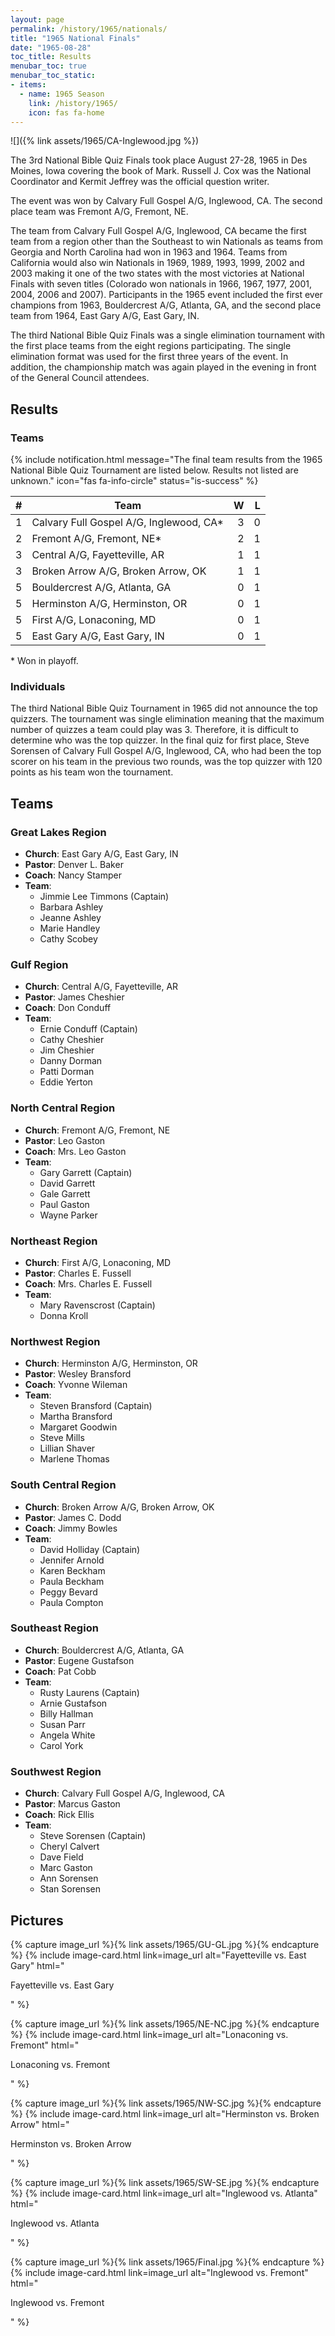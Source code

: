 ```yaml
---
layout: page
permalink: /history/1965/nationals/
title: "1965 National Finals"
date: "1965-08-28"
toc_title: Results
menubar_toc: true
menubar_toc_static:
- items:
  - name: 1965 Season
    link: /history/1965/
    icon: fas fa-home
---
```


![]({% link assets/1965/CA-Inglewood.jpg %})

The 3rd National Bible Quiz Finals took place August 27-28, 1965 in Des Moines, Iowa covering the book of Mark. Russell J. Cox was the National Coordinator and Kermit Jeffrey was the official question writer.

The event was won by Calvary Full Gospel A/G, Inglewood, CA. The second place team was Fremont A/G, Fremont, NE.

The team from Calvary Full Gospel A/G, Inglewood, CA became the first team from a region other than the Southeast to win Nationals as teams from Georgia and North Carolina had won in 1963 and 1964. Teams from California would also win Nationals in 1969, 1989, 1993, 1999, 2002 and 2003 making it one of the two states with the most victories at National Finals with seven titles (Colorado won nationals in 1966, 1967, 1977, 2001, 2004, 2006 and 2007). Participants in the 1965 event included the first ever champions from 1963, Bouldercrest A/G, Atlanta, GA, and the second place team from 1964, East Gary A/G, East Gary, IN.

The third National Bible Quiz Finals was a single elimination tournament with the first place teams from the eight regions participating. The single elimination format was used for the first three years of the event. In addition, the championship match was again played in the evening in front of the General Council attendees.

## Results

### Teams

{% include notification.html
   message="The final team results from the 1965 National Bible Quiz Tournament are listed below. Results not listed are unknown."
   icon="fas fa-info-circle"
   status="is-success" %}

| #   | Team                                    |    W |    L |
| --- | --------------------------------------- | ---: | ---: |
| 1   | Calvary Full Gospel A/G, Inglewood, CA* |    3 |    0 |
| 2   | Fremont A/G, Fremont, NE*               |    2 |    1 |
| 3   | Central A/G, Fayetteville, AR           |    1 |    1 |
| 3   | Broken Arrow A/G, Broken Arrow, OK      |    1 |    1 |
| 5   | Bouldercrest A/G, Atlanta, GA           |    0 |    1 |
| 5   | Herminston A/G, Herminston, OR          |    0 |    1 |
| 5   | First A/G, Lonaconing, MD               |    0 |    1 |
| 5   | East Gary A/G, East Gary, IN            |    0 |    1 |

\* Won in playoff.

### Individuals

The third National Bible Quiz Tournament in 1965 did not announce the top quizzers. The tournament was single elimination meaning that the maximum number of quizzes a team could play was 3. Therefore, it is difficult to determine who was the top quizzer. In the final quiz for first place, Steve Sorensen of Calvary Full Gospel A/G, Inglewood, CA, who had been the top scorer on his team in the previous two rounds, was the top quizzer with 120 points as his team won the tournament.

## Teams

### Great Lakes Region

* **Church**: East Gary A/G, East Gary, IN
* **Pastor**: Denver L. Baker
* **Coach**: Nancy Stamper
* **Team**:
    * Jimmie Lee Timmons (Captain)
    * Barbara Ashley
    * Jeanne Ashley
    * Marie Handley
    * Cathy Scobey

### Gulf Region

* **Church**: Central A/G, Fayetteville, AR
* **Pastor**: James Cheshier
* **Coach**: Don Conduff
* **Team**:
    * Ernie Conduff (Captain)
    * Cathy Cheshier
    * Jim Cheshier
    * Danny Dorman
    * Patti Dorman
    * Eddie Yerton

### North Central Region

* **Church**: Fremont A/G, Fremont, NE
* **Pastor**: Leo Gaston
* **Coach**: Mrs. Leo Gaston
* **Team**:
    * Gary Garrett (Captain)
    * David Garrett
    * Gale Garrett
    * Paul Gaston
    * Wayne Parker

### Northeast Region

* **Church**: First A/G, Lonaconing, MD
* **Pastor**: Charles E. Fussell
* **Coach**: Mrs. Charles E. Fussell
* **Team**:
    * Mary Ravenscrost (Captain)
    * Donna Kroll

### Northwest Region

* **Church**: Herminston A/G, Herminston, OR
* **Pastor**: Wesley Bransford
* **Coach**: Yvonne Wileman
* **Team**:
    * Steven Bransford (Captain)
    * Martha Bransford
    * Margaret Goodwin
    * Steve Mills
    * Lillian Shaver
    * Marlene Thomas

### South Central Region

* **Church**: Broken Arrow A/G, Broken Arrow, OK
* **Pastor**: James C. Dodd
* **Coach**: Jimmy Bowles
* **Team**:
    * David Holliday (Captain)
    * Jennifer Arnold
    * Karen Beckham
    * Paula Beckham
    * Peggy Bevard
    * Paula Compton

### Southeast Region

* **Church**: Bouldercrest A/G, Atlanta, GA
* **Pastor**: Eugene Gustafson
* **Coach**: Pat Cobb
* **Team**: 
    * Rusty Laurens (Captain)
    * Arnie Gustafson
    * Billy Hallman
    * Susan Parr
    * Angela White
    * Carol York

### Southwest Region

* **Church**: Calvary Full Gospel A/G, Inglewood, CA
* **Pastor**: Marcus Gaston
* **Coach**: Rick Ellis
* **Team**:
    * Steve Sorensen (Captain)
    * Cheryl Calvert
    * Dave Field
    * Marc Gaston
    * Ann Sorensen
    * Stan Sorensen

## Pictures

{% capture image_url %}{% link assets/1965/GU-GL.jpg %}{% endcapture %}
{% include image-card.html link=image_url alt="Fayetteville vs. East Gary" html="<p class='title is-6'>Fayetteville vs. East Gary</p>" %}

{% capture image_url %}{% link assets/1965/NE-NC.jpg %}{% endcapture %}
{% include image-card.html link=image_url alt="Lonaconing vs. Fremont" html="<p class='title is-6'>Lonaconing vs. Fremont</p>" %}

{% capture image_url %}{% link assets/1965/NW-SC.jpg %}{% endcapture %}
{% include image-card.html link=image_url alt="Herminston vs. Broken Arrow" html="<p class='title is-6'>Herminston vs. Broken Arrow</p>" %}

{% capture image_url %}{% link assets/1965/SW-SE.jpg %}{% endcapture %}
{% include image-card.html link=image_url alt="Inglewood vs. Atlanta" html="<p class='title is-6'>Inglewood vs. Atlanta</p>" %}

{% capture image_url %}{% link assets/1965/Final.jpg %}{% endcapture %}
{% include image-card.html link=image_url alt="Inglewood vs. Fremont" html="<p class='title is-6'>Inglewood vs. Fremont</p>" %}